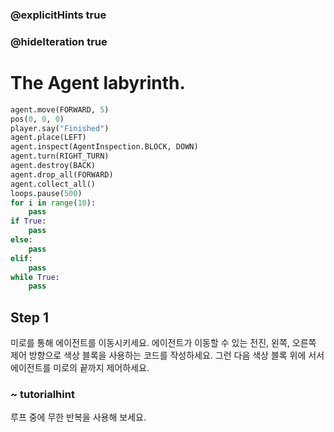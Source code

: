 ### @explicitHints true
### @hideIteration true 
# The Agent labyrinth.

```python
agent.move(FORWARD, 5)
pos(0, 0, 0)
player.say("Finished")
agent.place(LEFT)
agent.inspect(AgentInspection.BLOCK, DOWN) 
agent.turn(RIGHT_TURN)
agent.destroy(BACK)
agent.drop_all(FORWARD)
agent.collect_all()
loops.pause(500)
for i in range(10):
    pass
if True: 
    pass
else: 
    pass
elif:
    pass
while True:
    pass
```

## Step 1
미로를 통해 에이전트를 이동시키세요. 에이전트가 이동할 수 있는 전진, 왼쪽, 오른쪽 제어 방향으로 색상 블록을 사용하는 코드를 작성하세요. 그런 다음 색상 블록 위에 서서 에이전트를 미로의 끝까지 제어하세요.

### ~ tutorialhint
루프 중에 무한 반복을 사용해 보세요.
